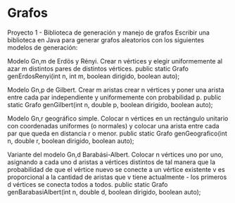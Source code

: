 # Grafos
Proyecto 1 - Biblioteca de generación y manejo de grafos Escribir una biblioteca en Java para generar grafos aleatorios con los siguientes modelos de generación: 

Modelo Gn,m de Erdös y Rényi. Crear n vértices y elegir uniformemente al azar m distintos pares de distintos vértices. 
public static Grafo genErdosRenyi(int n, int m, boolean dirigido, boolean auto); 

Modelo Gn,p de Gilbert. Crear m aristas crear n vértices y poner una arista entre cada par independiente y uniformemente con probabilidad p. 
public static Grafo genGilbert(int n, double p, boolean dirigido, boolean auto); 

Modelo Gn,r geográfico simple. Colocar n vértices en un rectángulo unitario con coordenadas uniformes (o normales) y colocar una arista entre cada par que queda en distancia r o menor. 
public static Grafo genGeografico(int n, double r, boolean dirigido, boolean auto); 

Variante del modelo Gn,d Barabási-Albert. Colocar n vértices uno por uno, asignando a cada uno d aristas a vértices distintos de tal manera que la probabilidad de que el vértice nuevo se conecte a un vértice existente v es proporcional a la cantidad de aristas que v tiene actualmente - los primeros d vértices se conecta todos a todos. public static 
Grafo genBarabasiAlbert(int n, double d, boolean dirigido, boolean auto);
